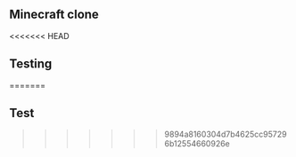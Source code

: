 ## Minecraft clone ##
<<<<<<< HEAD
## Testing ##
=======
## Test ##
>>>>>>> 9894a8160304d7b4625cc957296b12554660926e
